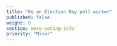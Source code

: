 ```yaml
---
title: "Be an Election Day poll worker"
published: false
weight: 0
section: more-voting-info
priority: "Minor"
---
```

